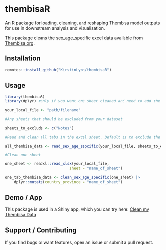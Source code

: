 # thembisaR

An R package for loading, cleaning, and reshaping Thembisa model outputs for use in downstream analysis and visualisation.

This package cleans the sex_age_specific excel data available from [Thembisa.org](thembisa.org).

## Installation

``` r
remotes::install_github("KirstinLyon/thembisaR")
```

## Usage

``` r
library(thembisaR)
library(dplyr) #only if you want one sheet cleaned and need to add the sheet name

your_local_file <- "path/filename"

#Any sheets that should be excluded from your dataset

sheets_to_exclude <- c("Notes")

#Read and clean all tabs in the excel sheet. Default is to exclude the "Notes" tab

all_thembisa_data <- read_sex_age_sepcific(your_local_file, sheets_to_exclude)

#Clean one sheet

one_sheet <- readxl::read_xlsx(your_local_file,
                             sheet = "name_of_sheet")

one_tab_thembisa_data <- clean_sex_age_specific(one_sheet) |> 
    dplyr::mutate(country_province = "name_of_sheet")
```

## Demo / App

This package is used in a Shiny app, which you can try here: [Clean my Thembisa Data](https://kirstinlyon.shinyapps.io/clean_thembisa_data/)

## Support / Contributing

If you find bugs or want features, open an issue or submit a pull request.
